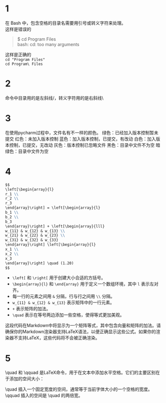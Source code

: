 # 1
在 Bash 中，包含空格的目录名需要用引号或转义字符来处理。  
这样是错误的
> $ cd Program Files  
bash: cd: too many arguments  

这样是正确的  
`cd "Program Files"`  
`cd Program\ Files`

# 2
命令中目录用的是左斜线/，转义字符用的是右斜线\

# 3
在使用pycharm过程中，文件名有不一样的颜色。
绿色：已经加入版本控制暂未提交
红色：未加入版本控制
蓝色：加入版本控制，已提交，有改动
白色：加入版本控制，已提交，无改动
灰色：版本控制已忽略文件
黑色：目录中文件不为空
暗绿色：目录中文件为空

# 4

```markdown
$$
\left[\begin{array}{l}
r_1 \\
r_2 \\
r_3
\end{array}\right] = \left[\begin{array}{l}
b_1 \\
b_2 \\
b_3
\end{array}\right] + \left[\begin{array}{lll}
w_{11} & w_{12} & w_{13} \\
w_{21} & w_{22} & w_{23} \\
w_{31} & w_{32} & w_{33}
\end{array}\right] \left[\begin{array}{l}
x_1 \\
x_2 \\
x_3
\end{array}\right] \quad (1.20)
$$
```

- `\left[` 和 `\right[` 用于创建大小合适的方括号。
- `\begin{array}{l}` 和 `\end{array}` 用于定义一个数组环境，其中 `l` 表示左对齐。
- 每一行的元素之间用 `&` 分隔，行与行之间用 `\\` 分隔。
- `w_{11} & w_{12} & w_{13}` 表示矩阵中的一行元素。
- `+` 表示矩阵的加法。
- `\quad` 表示在等号两边添加一些空格，使得等式更加美观。

这段代码在Markdown中将显示为一个矩阵等式，其中包含向量和矩阵的加法。请确保你的Markdown渲染器支持LaTeX语法，以便正确显示这些公式。如果你的渲染器不支持LaTeX，这些代码将不会被正确渲染。

# 5
\quad 和 \qquad 是LaTeX命令，用于在文本中添加水平空格。它们的主要区别在于添加的空间大小：

\quad 插入一个固定宽度的空间，通常等于当前字体大小的一个空格的宽度。
\qquad 插入的空间是 \quad 的两倍宽。
